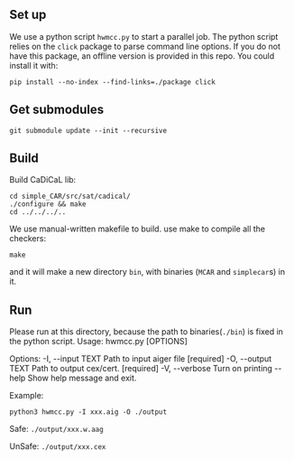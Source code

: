 ## Set up
We use a python script `hwmcc.py` to start a parallel job.
The python script relies on the `click` package to parse command line options.
If you do not have this package, an offline version is provided in this repo.
You could install it with:
```
pip install --no-index --find-links=./package click
```

## Get submodules
```
git submodule update --init --recursive
```
## Build
Build CaDiCaL lib:
```
cd simple_CAR/src/sat/cadical/
./configure && make
cd ../../../..
```
We use manual-written makefile to build.
use make to compile all the checkers:
```
make
```
and it will make a new directory `bin`, with binaries (`MCAR` and `simplecar`s) in it.

## Run
Please run at this directory, because the path to binaries(`./bin`) is fixed in the python script.
Usage: hwmcc.py [OPTIONS]

Options:
  -I, --input TEXT   Path to input aiger file  [required]
  -O, --output TEXT  Path to output cex/cert. [required]
  -V, --verbose      Turn on printing
  --help             Show help message and exit.

Example:
```
python3 hwmcc.py -I xxx.aig -O ./output
```
Safe: ```./output/xxx.w.aag```

UnSafe: ```./output/xxx.cex```